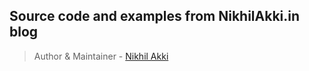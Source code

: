## Source code and examples from NikhilAkki.in blog

> Author & Maintainer - [Nikhil Akki](https://nikhilakki.in)
